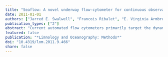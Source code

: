 ```yaml
---
title: "Seaflow: A novel underway flow-cytometer for continuous observations of phytoplankton in the ocean"
date: 2011-01-01
authors: ["Jarred E. Swalwell", "Francois Ribalet", "E. Virginia Armbrust"]
publication_types: ["2"]
abstract: "Current automated flow cytometers primarily target the dynamics of phytoplankton communities in coastal environments and lack the sensitivity to resolve the spatial distribution of Prochlorococcus, the smallest phytoplankton that dominates the open ocean. Here we present SeaFlow, a novel flow cytometer developed for continuous real-time observations of natural assemblages of small phytoplankton cells, including Prochlorococcus. Unlike other flow cytometers, SeaFlow does not use sheath fluid. Instead, a virtual-core is used to determine the position of a particle in the stream of seawater. By eliminating sheath fluid, SeaFlow can continuously sample the seawater stream directly from a ship's intake system. Image analysis is used to automatically align the laser with the optical system and then monitor and correct for drift. SeaFlow performs rapid quantification (up to 24,000 cells per second) of multidimensional characteristics of phytoplankton cells in the pico- to nanophytoplankton size range (0.5-20 μm) to analyze the equivalent of 480 traditional flow cytometry samples per day while on board a research vessel. Data analysis tools have been created to automatically cluster and count phytoplankton populations with geo-referenced data visualization. SeaFlow makes it possible to explore surface phytoplankton dynamics at a spatial scale ranging from a few meters to thousands of kilometers. An example data set is presented from a 450-km long transect near the Hawaiian Islands with the continuous data aggregated in 3 min intervals."
featured: false
publication: "*Limnology and Oceanography: Methods*"
doi: "10.4319/lom.2011.9.466"
share: false
---
```


